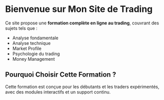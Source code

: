 # Bienvenue sur Mon Site de Trading

Ce site propose une **formation complète en ligne au trading**, couvrant des sujets tels que :

- Analyse fondamentale
- Analyse technique
- Market Profile
- Psychologie du trading
- Money Management

## Pourquoi Choisir Cette Formation ?

Cette formation est conçue pour les débutants et les traders expérimentés, avec des modules interactifs et un support continu.
